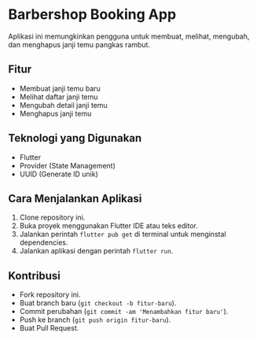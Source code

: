 # Barbershop Booking App

Aplikasi ini memungkinkan pengguna untuk membuat, melihat, mengubah, dan menghapus janji temu pangkas rambut.

## Fitur

- Membuat janji temu baru
- Melihat daftar janji temu
- Mengubah detail janji temu
- Menghapus janji temu

## Teknologi yang Digunakan

- Flutter
- Provider (State Management)
- UUID (Generate ID unik)

## Cara Menjalankan Aplikasi

1. Clone repository ini.
2. Buka proyek menggunakan Flutter IDE atau teks editor.
3. Jalankan perintah `flutter pub get` di terminal untuk menginstal dependencies.
4. Jalankan aplikasi dengan perintah `flutter run`.

## Kontribusi

- Fork repository ini.
- Buat branch baru (`git checkout -b fitur-baru`).
- Commit perubahan (`git commit -am 'Menambahkan fitur baru'`).
- Push ke branch (`git push origin fitur-baru`).
- Buat Pull Request.
